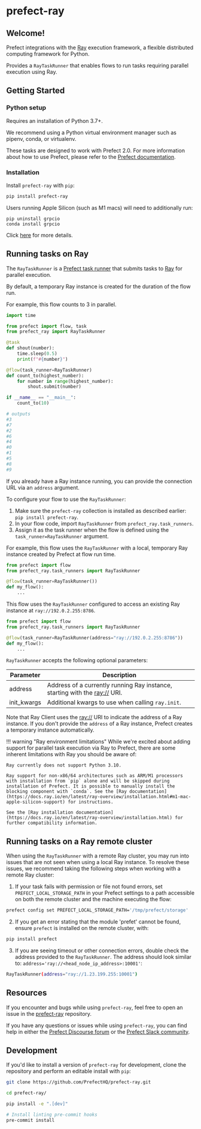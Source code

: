 # prefect-ray

## Welcome!

Prefect integrations with the [Ray](https://www.ray.io/) execution framework, a flexible distributed computing framework for Python.

Provides a `RayTaskRunner` that enables flows to run tasks requiring parallel execution using Ray.

## Getting Started

### Python setup

Requires an installation of Python 3.7+.

We recommend using a Python virtual environment manager such as pipenv, conda, or virtualenv.

These tasks are designed to work with Prefect 2.0. For more information about how to use Prefect, please refer to the [Prefect documentation](https://orion-docs.prefect.io/).

### Installation

Install `prefect-ray` with `pip`:

```bash
pip install prefect-ray
```

Users running Apple Silicon (such as M1 macs) will need to additionally run:
```
pip uninstall grpcio
conda install grpcio
```
Click [here](https://docs.ray.io/en/master/ray-overview/installation.html#m1-mac-apple-silicon-support) for more details.

## Running tasks on Ray

The `RayTaskRunner` is a [Prefect task runner](https://orion-docs.prefect.io/concepts/task-runners/) that submits tasks to [Ray](https://www.ray.io/) for parallel execution. 

By default, a temporary Ray instance is created for the duration of the flow run.

For example, this flow counts to 3 in parallel.

```python
import time

from prefect import flow, task
from prefect_ray import RayTaskRunner

@task
def shout(number):
    time.sleep(0.5)
    print(f"#{number}")

@flow(task_runner=RayTaskRunner)
def count_to(highest_number):
    for number in range(highest_number):
        shout.submit(number)

if __name__ == "__main__":
    count_to(10)

# outputs
#3
#7
#2
#6
#4
#0
#1
#5
#8
#9
```

If you already have a Ray instance running, you can provide the connection URL via an `address` argument.

To configure your flow to use the `RayTaskRunner`:

1. Make sure the `prefect-ray` collection is installed as described earlier: `pip install prefect-ray`.
2. In your flow code, import `RayTaskRunner` from `prefect_ray.task_runners`.
3. Assign it as the task runner when the flow is defined using the `task_runner=RayTaskRunner` argument.

For example, this flow uses the `RayTaskRunner` with a local, temporary Ray instance created by Prefect at flow run time.

```python
from prefect import flow
from prefect_ray.task_runners import RayTaskRunner

@flow(task_runner=RayTaskRunner())
def my_flow():
    ... 
```

This flow uses the `RayTaskRunner` configured to access an existing Ray instance at `ray://192.0.2.255:8786`.

```python
from prefect import flow
from prefect_ray.task_runners import RayTaskRunner

@flow(task_runner=RayTaskRunner(address="ray://192.0.2.255:8786"))
def my_flow():
    ... 
```

`RayTaskRunner` accepts the following optional parameters:

| Parameter | Description |
| --- | --- |
| address | Address of a currently running Ray instance, starting with the [ray://](https://docs.ray.io/en/master/cluster/ray-client.html) URI. |
| init_kwargs | Additional kwargs to use when calling `ray.init`. |

Note that Ray Client uses the [ray://](https://docs.ray.io/en/master/cluster/ray-client.html) URI to indicate the address of a Ray instance. If you don't provide the `address` of a Ray instance, Prefect creates a temporary instance automatically.

!!! warning "Ray environment limitations"
    While we're excited about adding support for parallel task execution via Ray to Prefect, there are some inherent limitations with Ray you should be aware of:
    
    Ray currently does not support Python 3.10.

    Ray support for non-x86/64 architectures such as ARM/M1 processors with installation from `pip` alone and will be skipped during installation of Prefect. It is possible to manually install the blocking component with `conda`. See the [Ray documentation](https://docs.ray.io/en/latest/ray-overview/installation.html#m1-mac-apple-silicon-support) for instructions.

    See the [Ray installation documentation](https://docs.ray.io/en/latest/ray-overview/installation.html) for further compatibility information.

## Running tasks on a Ray remote cluster

When using the `RayTaskRunner` with a remote Ray cluster, you may run into issues that are not seen when using a local Ray instance. To resolve these issues, we recommend taking the following steps when working with a remote Ray cluster:

1. If your task fails with permission or file not found errors, set `PREFECT_LOCAL_STORAGE_PATH` in your Prefect settings to a path accessible on both the remote cluster and the machine executing the flow:
```bash
prefect config set PREFECT_LOCAL_STORAGE_PATH='/tmp/prefect/storage'
```

2. If you get an error stating that the module 'prefet' cannot be found, ensure `prefect` is installed on the remote cluster, with:
```bash
pip install prefect
```

3. If you are seeing timeout or other connection errors, double check the address provided to the `RayTaskRunner`. The address should look similar to: `address='ray://<head_node_ip_address>:10001'`:
```bash
RayTaskRunner(address="ray://1.23.199.255:10001")
```

## Resources

If you encounter and bugs while using `prefect-ray`, feel free to open an issue in the [prefect-ray](https://github.com/PrefectHQ/prefect-ray) repository.

If you have any questions or issues while using `prefect-ray`, you can find help in either the [Prefect Discourse forum](https://discourse.prefect.io/) or the [Prefect Slack community](https://prefect.io/slack).

## Development

If you'd like to install a version of `prefect-ray` for development, clone the repository and perform an editable install with `pip`:

```bash
git clone https://github.com/PrefectHQ/prefect-ray.git

cd prefect-ray/

pip install -e ".[dev]"

# Install linting pre-commit hooks
pre-commit install
```
